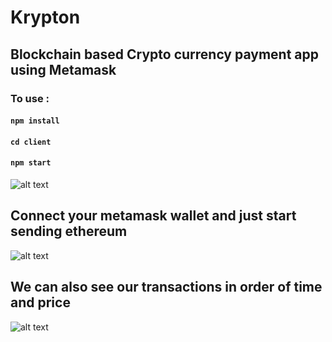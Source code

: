 # Krypton
## Blockchain based Crypto currency payment app using Metamask
### To use :
#### ``` npm install ```  
#### ``` cd client ```  
#### ``` npm start ```  
![alt text](https://i.imgur.com/tLDPof1.png)



## Connect your metamask wallet and just start sending ethereum
![alt text](https://i.imgur.com/RfetLPh.png)



## We can also see our transactions in order of time and price
![alt text](https://i.imgur.com/Tx1xkC9.png)
